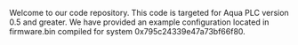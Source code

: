 Welcome to our code repository.
This code is targeted for Aqua PLC version 0.5 and greater.
We have provided an example configuration located in firmware.bin compiled for system 0x795c24339e47a73bf66f80.